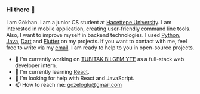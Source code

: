 ### Hi there 👋

I am Gökhan. I am a junior CS student at [Hacettepe University](https://www.cs.hacettepe.edu.tr). I am interested in mobile application, creating user-friendly command line tools. Also, I want to improve myself in backend technologies. I used [Python](https://github.com/python), [Java](https://www.java.com/tr/download/), [Dart](https://github.com/dart-lang) and [Flutter](https://github.com/flutter/flutter) on my projects. If you want to contact with me, feel free to write via my [email](gozeloglu@gmail.com). I am ready to help to you in open-source projects.  

- 🔭 I’m currently working on [TUBITAK BILGEM YTE](https://yte.bilgem.tubitak.gov.tr) as a full-stack web developer intern.
- 🌱 I’m currently learning [React](https://github.com/facebook/react).
- 🤔 I’m looking for help with React and JavaScript.
- 📫 How to reach me: [gozeloglu@gmail.com](gozeloglu@gmail.com)

<!--
**gozeloglu/gozeloglu** is a ✨ _special_ ✨ repository because its `README.md` (this file) appears on your GitHub profile.

Here are some ideas to get you started:

- 🔭 I’m currently working on ...
- 🌱 I’m currently learning ...
- 👯 I’m looking to collaborate on ...
- 🤔 I’m looking for help with ...
- 💬 Ask me about ...
- 📫 How to reach me: ...
- 😄 Pronouns: ...
- ⚡ Fun fact: ...
-->
